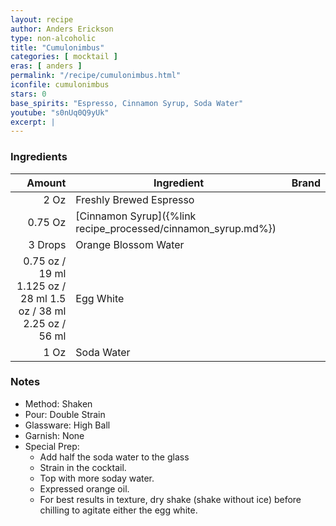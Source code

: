 ```yaml
---
layout: recipe
author: Anders Erickson
type: non-alcoholic
title: "Cumulonimbus"
categories: [ mocktail ]
eras: [ anders ]
permalink: "/recipe/cumulonimbus.html"
iconfile: cumulonimbus
stars: 0
base_spirits: "Espresso, Cinnamon Syrup, Soda Water"
youtube: "s0nUq0Q9yUk"
excerpt: |
---
```


### Ingredients

|  Amount | Ingredient                                          | Brand |
| ------: | --------------------------------------------------- | ----- |
|    2 Oz | Freshly Brewed Espresso                             |
| 0.75 Oz | [Cinnamon Syrup]({%link recipe_processed/cinnamon_syrup.md%}) |
| 3 Drops | Orange Blossom Water                                |
| <span class="onex active">0.75 oz / 19 ml</span> <span class="onehalfx">1.125 oz / 28 ml</span> <span class="twox">1.5 oz / 38 ml</span> <span class="threex">2.25 oz / 56 ml</span> | Egg White                                           |
|    1 Oz | Soda Water                                          |

### Notes

- Method: Shaken
- Pour: Double Strain
- Glassware: High Ball
- Garnish: None
- Special Prep: 
  - Add half the soda water to the glass
  - Strain in the cocktail. 
  - Top with more soday water. 
  - Expressed orange oil. 
  - For best results in texture, dry shake (shake without ice) before chilling to agitate either the egg white.

